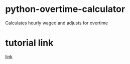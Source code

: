 # python-overtime-calculator
Calculates hourly waged and adjusts for overtime
# tutorial link
[link](https://www.pythontutorial.net/python-basics/python-write-text-file/)